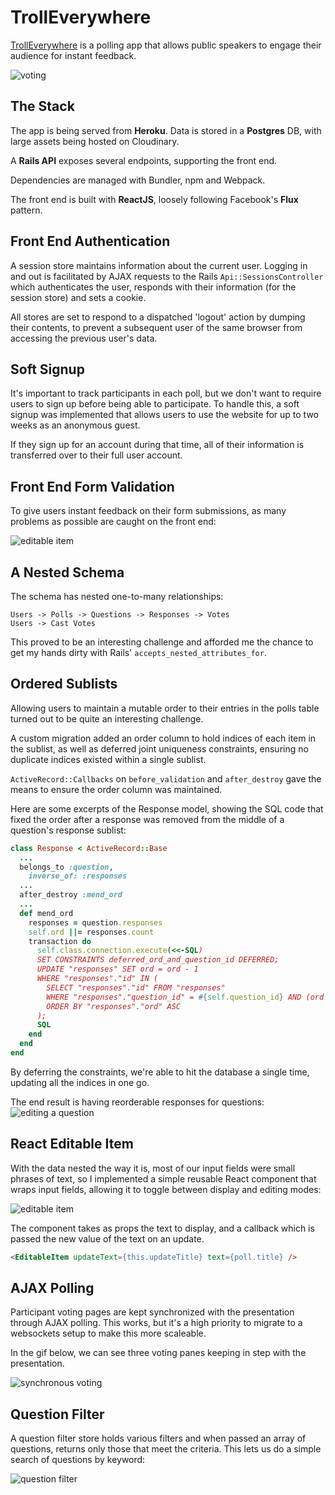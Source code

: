# TrollEverywhere

[TrollEverywhere][heroku] is a polling app that allows public speakers to engage their audience for instant feedback.

![voting](./docs/voting.gif)

[heroku]: http://www.trolleverywhere.com/

## The Stack

The app is being served from **Heroku**. Data is stored in a **Postgres** DB, with large assets being hosted on Cloudinary.

A **Rails API** exposes several endpoints, supporting the front end.

Dependencies are managed with Bundler, npm and Webpack.

The front end is built with **ReactJS**, loosely following Facebook's **Flux** pattern.

## Front End Authentication

A session store maintains information about the current user. Logging in and out is facilitated by AJAX requests to the Rails `Api::SessionsController` which authenticates the user, responds with their information (for the session store) and sets a cookie.

All stores are set to respond to a dispatched 'logout' action by dumping their contents, to prevent a subsequent user of the same browser from accessing the previous user's data.

## Soft Signup

It's important to track participants in each poll, but we don't want to require users to sign up before being able to participate. To handle this, a soft signup was implemented that allows users to use the website for up to two weeks as an anonymous guest.

If they sign up for an account during that time, all of their information is transferred over to their full user account.

## Front End Form Validation

To give users instant feedback on their form submissions, as many problems as possible are caught on the front end:

![editable item](./docs/signup_validation.gif)

## A Nested Schema

The schema has nested one-to-many relationships:

`Users -> Polls -> Questions -> Responses -> Votes`  
`Users -> Cast Votes`

This proved to be an interesting challenge and afforded me the chance to get my hands dirty with Rails' `accepts_nested_attributes_for`.

## Ordered Sublists

Allowing users to maintain a mutable order to their entries in the polls table turned out to be quite an interesting challenge.

A custom migration added an order column to hold indices of each item in the sublist, as well as deferred joint uniqueness constraints, ensuring no duplicate indices existed within a single sublist.

`ActiveRecord::Callbacks` on `before_validation` and `after_destroy` gave the means to ensure the order column was maintained.

Here are some excerpts of the Response model, showing the SQL code that fixed the order after a response was removed from the middle of a question's response sublist:

```ruby
class Response < ActiveRecord::Base
  ...
  belongs_to :question,
    inverse_of: :responses
  ...
  after_destroy :mend_ord
  ...
  def mend_ord
    responses = question.responses
    self.ord ||= responses.count
    transaction do
      self.class.connection.execute(<<-SQL)
      SET CONSTRAINTS deferred_ord_and_question_id DEFERRED;
      UPDATE "responses" SET ord = ord - 1
      WHERE "responses"."id" IN (
        SELECT "responses"."id" FROM "responses"
        WHERE "responses"."question_id" = #{self.question_id} AND (ord > #{self.ord})
        ORDER BY "responses"."ord" ASC
      );
      SQL
    end
  end
end
```

By deferring the constraints, we're able to hit the database a single time, updating all the indices in one go.

The end result is having reorderable responses for questions:
![editing a question](./docs/edit_question.gif)

## React Editable Item

With the data nested the way it is, most of our input fields were small phrases of text, so I implemented a simple reusable React component that wraps input fields, allowing it to toggle between display and editing modes:

![editable item](./docs/editable_item.gif)

The component takes as props the text to display, and a callback which is passed the new value of the text on an update.

```html
<EditableItem updateText={this.updateTitle} text={poll.title} />
```

## AJAX Polling

Participant voting pages are kept synchronized with the presentation through AJAX polling. This works, but it's a high priority to migrate to a websockets setup to make this more scaleable.

In the gif below, we can see three voting panes keeping in step with the presentation.

![synchronous voting](./docs/synchronous_voting.gif)

## Question Filter

A question filter store holds various filters and when passed an array of questions, returns only those that meet the criteria. This lets us do a simple search of questions by keyword:

![question filter](./docs/filter.gif)
